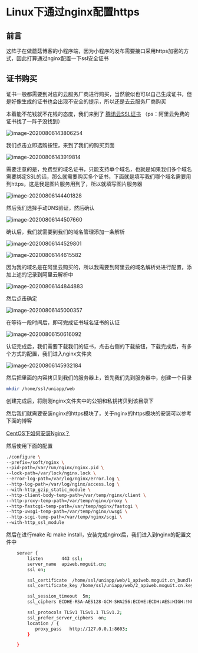# Linux下通过nginx配置https

## 前言

这阵子在做蘑菇博客的小程序端，因为小程序的发布需要接口采用https加密的方式，因此打算通过nginx配置一下ssl安全证书

## 证书购买

证书一般都需要到对应的云服务厂商进行购买，当然貌似也可以自己生成证书，但是好像生成的证书也会出现不安全的提示，所以还是去云服务厂商购买

本着能不花钱就不花钱的态度，我们来到了 [腾讯云SSL证书](https://cloud.tencent.com/product/ssl) （ps：阿里云免费的证书找了一阵子没找到）

![image-20200806143806254](images/image-20200806143806254.png)

我们点击立即选购按钮，来到了我们的购买页面

![image-20200806143919814](images/image-20200806143919814.png)

需要注意的是，免费型的域名证书，只能支持单个域名，也就是如果我们多个域名需要绑定SSL的话，那么就需要购买多个证书，下面就是填写我们哪个域名需要用到https，这是我是图片服务用到了，所以就填写图片服务器

![image-20200806144401828](images/image-20200806144401828.png)

然后我们选择手动DNS验证，然后确认

![image-20200806144507660](images/image-20200806144507660.png)

确认后，我们就需要到我们的域名管理添加一条解析

![image-20200806144529801](images/image-20200806144529801.png)

![image-20200806144615582](images/image-20200806144615582.png)

因为我的域名是在阿里云购买的，所以我需要到阿里云的域名解析处进行配置，添加上述的记录到阿里云解析中

![image-20200806144844883](images/image-20200806144844883.png)

然后点击确定

![image-20200806145000357](images/image-20200806145000357.png)

在等待一段时间后，即可完成证书域名证书的认证

![image-20200806150616092](images/image-20200806150616092.png)

认证完成后，我们需要下载我们的证书，点击右侧的下载按钮，下载完成后，有多个方式的配置，我们进入nginx文件夹

![image-20200806145932184](images/image-20200806145932184.png)

然后把里面的内容拷贝到我们的服务器上，首先我们先到服务器中，创建一个目录

```bash
mkdir /home/ssl/uniapp/web
```

创建完成后，将刚刚nginx文件夹中的公钥和私钥拷贝到该目录下

然后我们就需要安装nginx的https模块了，关于nginx的https模块的安装可以参考下面的博客

 [CentOS下如何安装Nginx？](http://moguit.cn/#/info?blogUid=e8d3e38ba35b4765ae128256eb44e341)

然后使用下面的配置

```bash
./configure \
--prefix=/soft/nginx \
--pid-path=/var/run/nginx/nginx.pid \
--lock-path=/var/lock/nginx.lock \
--error-log-path=/var/log/nginx/error.log \
--http-log-path=/var/log/nginx/access.log \
--with-http_gzip_static_module \
--http-client-body-temp-path=/var/temp/nginx/client \
--http-proxy-temp-path=/var/temp/nginx/proxy \
--http-fastcgi-temp-path=/var/temp/nginx/fastcgi \
--http-uwsgi-temp-path=/var/temp/nginx/uwsgi \
--http-scgi-temp-path=/var/temp/nginx/scgi \
--with-http_ssl_module 
```

然后在进行make  和 make install，安装完成nginx后，我们进入到nginx的配置文件中

```bash
    server {
        listen       443 ssl;
        server_name  apiweb.moguit.cn;
        ssl on;

        ssl_certificate  /home/ssl/uniapp/web/1_apiweb.moguit.cn_bundle.crt;
        ssl_certificate_key /home/ssl/uniapp/web/2_apiweb.moguit.cn.key;

        ssl_session_timeout  5m;
        ssl_ciphers ECDHE-RSA-AES128-GCM-SHA256:ECDHE:ECDH:AES:HIGH:!NULL:!aNULL:!MD5:!ADH:!RC4;

        ssl_protocols TLSv1 TLSv1.1 TLSv1.2;
        ssl_prefer_server_ciphers  on;
        location / {
           proxy_pass   http://127.0.0.1:8603;
        }

    }
```





